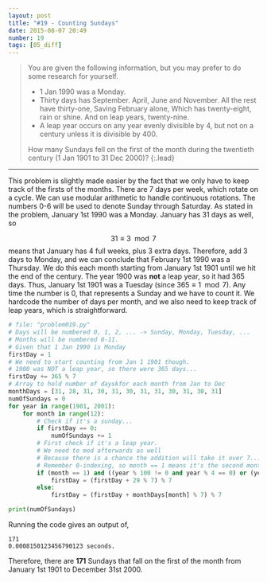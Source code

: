 ```yaml
---
layout: post
title: "#19 - Counting Sundays"
date: 2015-08-07 20:49
number: 19
tags: [05_diff]
---
```

> You are given the following information, but you may prefer to do some research for yourself.
> 
> * 1 Jan 1990 was a Monday.
> * Thirty days has September.
> April, June and November.
> All the rest have thirty-one,
> Saving February alone,
> Which has twenty-eight, rain or shine.
> And on leap years, twenty-nine.
> * A leap year occurs on any year evenly divisible by 4, but not on a century unless it is divisible by 400.
> 
> How many Sundays fell on the first of the month during the twentieth century (1 Jan 1901 to 31 Dec 2000)?
{:.lead}
* * *

This problem is slightly made easier by the fact that we only have to keep track of the firsts of the months. There are 7 days per week, which rotate on a cycle. We can use modular arithmetic to handle continuous rotations. The numbers 0-6 will be used to denote Sunday through Saturday. As stated in the problem, January 1st 1990 was a Monday. January has 31 days as well, so

$$
31 \equiv 3\mod 7
$$
means that January has 4 full weeks, plus 3 extra days. Therefore, add 3 days to Monday, and we can conclude that February 1st 1990 was a Thursday. We do this each month starting from January 1st 1901 until we hit the end of the century. The year 1900 was **not** a leap year, so it had 365 days. Thus, January 1st 1901 was a Tuesday (since $365\equiv 1\mod 7$). Any time the number is 0, that represents a Sunday and we have to count it. We hardcode the number of days per month, and we also need to keep track of leap years, which is straightforward.
```python
# file: "problem019.py"
# Days will be numbered 0, 1, 2, ... -> Sunday, Monday, Tuesday, ...
# Months will be numbered 0-11.
# Given that 1 Jan 1990 is Monday
firstDay = 1
# We need to start counting from Jan 1 1901 though.
# 1900 was NOT a leap year, so there were 365 days...
firstDay += 365 % 7
# Array to hold number of dayskfor each month from Jan to Dec
monthDays = [31, 28, 31, 30, 31, 30, 31, 31, 30, 31, 30, 31]
numOfSundays = 0
for year in range(1901, 2001):
    for month in range(12):
        # Check if it's a sunday...
        if firstDay == 0:
            numOfSundays += 1
        # First check if it's a leap year.
        # We need to mod afterwards as well
        # Because there is a chance the addition will take it over 7...
        # Remember 0-indexing, so month == 1 means it's the second month.
        if (month == 1) and ((year % 100 != 0 and year % 4 == 0) or (year % 400 == 0)):
            firstDay = (firstDay + 29 % 7) % 7
        else:
            firstDay = (firstDay + monthDays[month] % 7) % 7

print(numOfSundays)
```
Running the code gives an output of,
```
171
0.0008150123456790123 seconds.
```
Therefore, there are **171** Sundays that fall on the first of the month from January 1st 1901 to December 31st 2000.